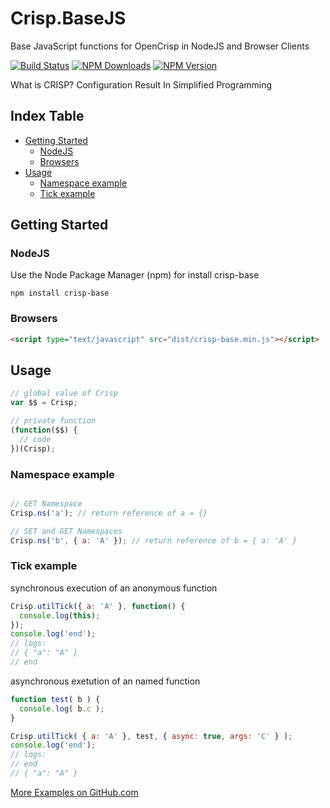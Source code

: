 # Crisp.BaseJS
Base JavaScript functions for OpenCrisp in NodeJS and Browser Clients

[![Build Status](https://travis-ci.org/OpenCrisp/Crisp.BaseJS.svg)](https://travis-ci.org/OpenCrisp/Crisp.BaseJS)
[![NPM Downloads](https://img.shields.io/npm/dm/crisp-base.svg)](https://www.npmjs.com/package/crisp-base)
[![NPM Version](https://img.shields.io/npm/v/crisp-base.svg)](https://www.npmjs.com/package/crisp-base)

What is CRISP? Configuration Result In Simplified Programming

## Index Table

  * [Getting Started](#getting-started)
    * [NodeJS](#nodejs)
    * [Browsers](#browsers)
  * [Usage](#usage)
    * [Namespace example](#namespace-example)
    * [Tick example](#tick-example)

## Getting Started

### NodeJS
Use the Node Package Manager (npm) for install crisp-base

    npm install crisp-base

### Browsers
```html
<script type="text/javascript" src="dist/crisp-base.min.js"></script>
```

## Usage
```javascript
// global value of Crisp
var $$ = Crisp;

// private function
(function($$) {
  // code
})(Crisp);
```

### Namespace example
```javascript

// GET Namespace
Crisp.ns('a'); // return reference of a = {}

// SET and GET Namespaces
Crisp.ns('b', { a: 'A' }); // return reference of b = { a: 'A' }
```


### Tick example
synchronous execution of an anonymous function
```javascript
Crisp.utilTick({ a: 'A' }, function() {
  console.log(this);
});
console.log('end');
// logs:
// { "a": "A" }
// end
```

asynchronous exetution of an named function</caption>
```javascript
function test( b ) {
  console.log( b.c );
}

Crisp.utilTick( { a: 'A' }, test, { async: true, args: 'C' } );
console.log('end');
// logs:
// end
// { "a": "A" }
```

[More Examples on GitHub.com](https://github.com/OpenCrisp/Crisp.BaseJS/tree/master/test)